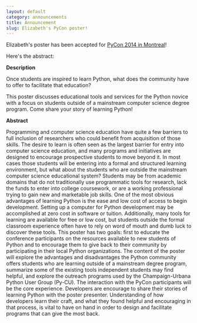 ```yaml
---
layout: default
category: announcements
title: Announcement
slug: Elizabeth's PyCon poster!
---
```


Elizabeth's poster has been accepted for <a href="https://us.pycon.org/2014/">PyCon 2014 in Montreal</a>!

Here's the abstract:

<b>Description</b>

Once students are inspired to learn Python, what does the community have to offer to facilitate that education?

This poster discusses educational tools and services for the Python novice with a focus on students outside of a mainstream computer science degree program. Come share your story of learning Python!

<b>Abstract</b>

Programming and computer science education have quite a few barriers to full inclusion of researchers who could benefit from acquisition of those skills. The desire to learn is often seen as the largest barrier for entry into computer science education, and many programs and initiatives are designed to encourage prospective students to move beyond it. In most cases those students will be entering into a formal and structured learning environment, but what about the students who are outside the mainstream computer science educational system? Students may be from academic domains that do not traditionally use programmatic tools for research, lack the funds to enter into college coursework, or are a working professional trying to gain new and marketable job skills. One of the most obvious advantages of learning Python is the ease and low cost of access to begin development. Setting up a computer for Python development may be accomplished at zero cost in software or tuition. Additionally, many tools for learning are available for free or low cost, but students outside the formal classroom experience often have to rely on word of mouth and dumb luck to discover these tools. This poster has two goals: first to educate the conference participants on the resources available to new students of Python and to encourage them to give back to their community by participating in their local Python organizations. The content of the poster will explore the advantages and disadvantages the Python community offers students who are learning outside of a mainstream degree program, summarize some of the existing tools independent students may find helpful, and explore the outreach programs used by the Champaign-Urbana Python User Group (Py-CU). The interaction with the PyCon participants will be the core experience. Developers are encourage to share their stories of learning Python with the poster presenter. Understanding of how developers learn their craft, and what they found helpful and encouraging in that process, is vital to have on hand in order to design and facilitate programs that can give the most back.
